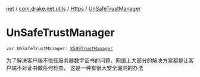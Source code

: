 [net](../../index.md) / [com.drake.net.utils](../index.md) / [Https](index.md) / [UnSafeTrustManager](./-un-safe-trust-manager.md)

# UnSafeTrustManager

`var UnSafeTrustManager: `[`X509TrustManager`](https://docs.oracle.com/javase/6/docs/api/javax/net/ssl/X509TrustManager.html)

为了解决客户端不信任服务器数字证书的问题，网络上大部分的解决方案都是让客户端不对证书做任何检查，
这是一种有很大安全漏洞的办法

